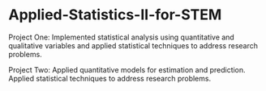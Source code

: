 # Applied-Statistics-II-for-STEM
Project One: Implemented statistical analysis using quantitative and qualitative variables and applied statistical techniques to address research problems.

Project Two: Applied quantitative models for estimation and prediction. Applied statistical techniques to address research problems. 

